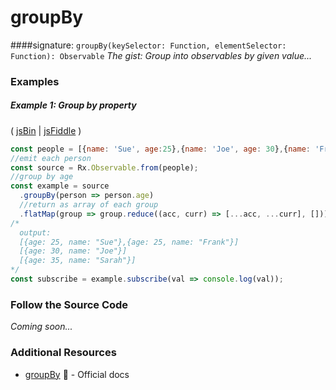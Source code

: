# groupBy
####signature: `groupBy(keySelector: Function, elementSelector: Function): Observable`
*The gist: Group into observables by given value...*


### Examples

##### Example 1:  Group by property

( [jsBin](http://jsbin.com/zibomoluru/1/edit?js,console) | [jsFiddle](https://jsfiddle.net/btroncone/utncxxvf/) )

```js
const people = [{name: 'Sue', age:25},{name: 'Joe', age: 30},{name: 'Frank', age: 25}, {name: 'Sarah', age: 35}];
//emit each person
const source = Rx.Observable.from(people);
//group by age
const example = source
  .groupBy(person => person.age)
  //return as array of each group
  .flatMap(group => group.reduce((acc, curr) => [...acc, ...curr], []))
/*
  output:
  [{age: 25, name: "Sue"},{age: 25, name: "Frank"}]
  [{age: 30, name: "Joe"}]
  [{age: 35, name: "Sarah"}]
*/
const subscribe = example.subscribe(val => console.log(val));
```

### Follow the Source Code
*Coming soon...*


### Additional Resources
* [groupBy](http://reactivex.io/rxjs/class/es6/Observable.js~Observable.html#instance-method-groupBy) :newspaper: - Official docs